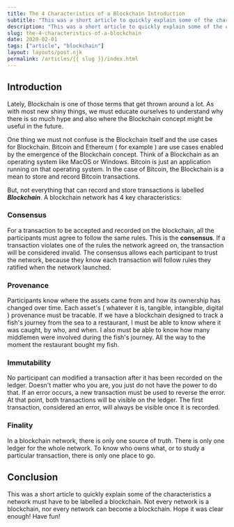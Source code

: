 ```yaml
---
title: The 4 Characteristics of a Blockchain Introduction
subtitle: "This was a short article to quickly explain some of the characteristics a network must have to be labelled a blockchain."
description: "This was a short article to quickly explain some of the characteristics a network must have to be labelled a blockchain."
slug: the-4-characteristics-of-a-blockchain
date: 2020-02-01
tags: ["article", "blockchain"]
layout: layouts/post.njk
permalink: /articles/{{ slug }}/index.html
---
```


## Introduction

Lately, Blockchain is one of those terms that get thrown around a lot. As with most new shiny things, we must educate ourselves to understand why there is so much hype and also where the Blockchain concept might be useful in the future.

One thing we must not confuse is the Blockchain itself and the use cases for Blockchain. Bitcoin and Ethereum ( for example ) are use cases enabled by the emergence of the Blockchain concept. Think of a Blockchain as an operating system like MacOS or Windows. Bitcoin is just an application running on that operating system. In the case of Bitcoin, the Blockchain is a mean to store and record Bitcoin transactions.

But, not everything that can record and store transactions is labelled **_Blockchain_**. A blockchain network has 4 key characteristics:

### Consensus

For a transaction to be accepted and recorded on the blockchain, all the participants must agree to follow the same rules. This is the **consensus**. If a transaction violates one of the rules the network agreed on, the transaction will be considered invalid. The consensus allows each participant to trust the network, because they know each transaction will follow rules they ratified when the network launched.

### Provenance

Participants know where the assets came from and how its ownership has changed over time. Each asset's ( whatever it is, tangible, intangible, digital ) provenance must be tracable. If we have a blockchain designed to track a fish's journey from the sea to a restaurant, I must be able to know where it was caught, by who, and when. I also must be able to know how many middlemen were involved during the fish's journey. All the way to the moment the restaurant bought my fish.

### Immutability

No participant can modified a transaction after it has been recorded on the ledger. Doesn't matter who you are, you just do not have the power to do that. If an error occurs, a new transaction must be used to reverse the error. At that point, both transactions will be visible on the ledger. The first transaction, considered an error, will always be visible once it is recorded.

### Finality

In a blockchain network, there is only one source of _truth_. There is only one ledger for the whole network. To know who owns what, or to study a particular transaction, there is only one place to go.

## Conclusion

This was a short article to quickly explain some of the characteristics a network must have to be labelled a blockchain. Not every network is a blockchain, nor every network can become a blockchain. Hope it was clear enough! Have fun!
